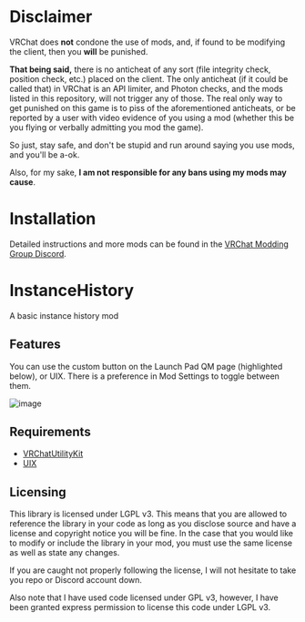 # Disclaimer
VRChat does **not** condone the use of mods, and, if found to be modifying the client, then you **will** be punished.

**That being said,** there is no anticheat of any sort (file integrity check, position check, etc.) placed on the client.
The only anticheat (if it could be called that) in VRChat is an API limiter, and Photon checks, and the mods listed in this repository, will not trigger any of those.
The real only way to get punished on this game is to piss of the aforementioned anticheats, or be reported by a user with video evidence of you using a mod (whether this be you flying or verbally admitting you mod the game).

So just, stay safe, and don't be stupid and run around saying you use mods, and you'll be a-ok.

Also, for my sake, **I am not responsible for any bans using my mods may cause**. 

# Installation 
Detailed instructions and more mods can be found in the [VRChat Modding Group Discord](https://discord.gg/rCqKSvR).

# InstanceHistory
A basic instance history mod

## Features
You can use the custom button on the Launch Pad QM page (highlighted below), or UIX. There is a preference in Mod Settings to toggle between them.

![image](https://user-images.githubusercontent.com/81605232/141360022-72b9fa91-416f-4287-ad50-32fef72ff9e5.png)


## Requirements
 - [VRChatUtilityKit](https://github.com/loukylor/VRC-Mods/releases)
 - [UIX](https://github.com/knah/VRCMods/releases/latest/download/UIExpansionKit.dll)



## Licensing
This library is licensed under LGPL v3.
This means that you are allowed to reference the library in your code as long as you disclose source and have a license and copyright notice you will be fine.
In the case that you would like to modify or include the library in your mod, you must use the same license as well as state any changes.

If you are caught not properly following the license, I will not hesitate to take you repo or Discord account down.

Also note that I have used code licensed under GPL v3, however, I have been granted express permission to license this code under LGPL v3.
